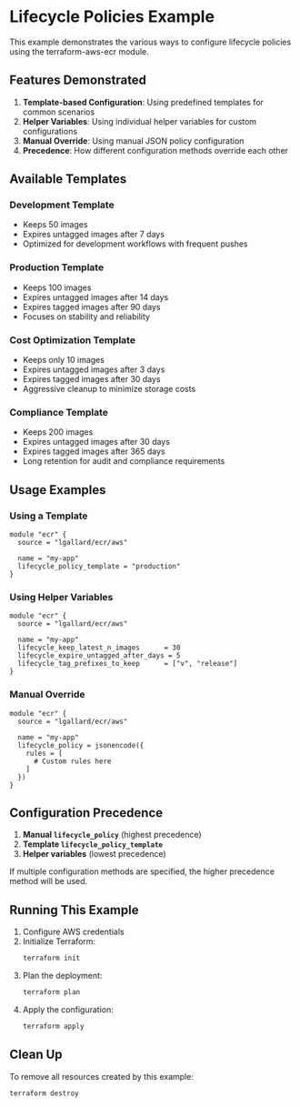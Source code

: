 # Lifecycle Policies Example

This example demonstrates the various ways to configure lifecycle policies using the terraform-aws-ecr module.

## Features Demonstrated

1. **Template-based Configuration**: Using predefined templates for common scenarios
2. **Helper Variables**: Using individual helper variables for custom configurations
3. **Manual Override**: Using manual JSON policy configuration
4. **Precedence**: How different configuration methods override each other

## Available Templates

### Development Template
- Keeps 50 images
- Expires untagged images after 7 days
- Optimized for development workflows with frequent pushes

### Production Template
- Keeps 100 images
- Expires untagged images after 14 days
- Expires tagged images after 90 days
- Focuses on stability and reliability

### Cost Optimization Template
- Keeps only 10 images
- Expires untagged images after 3 days
- Expires tagged images after 30 days
- Aggressive cleanup to minimize storage costs

### Compliance Template
- Keeps 200 images
- Expires untagged images after 30 days
- Expires tagged images after 365 days
- Long retention for audit and compliance requirements

## Usage Examples

### Using a Template
```hcl
module "ecr" {
  source = "lgallard/ecr/aws"
  
  name = "my-app"
  lifecycle_policy_template = "production"
}
```

### Using Helper Variables
```hcl
module "ecr" {
  source = "lgallard/ecr/aws"
  
  name = "my-app"
  lifecycle_keep_latest_n_images      = 30
  lifecycle_expire_untagged_after_days = 5
  lifecycle_tag_prefixes_to_keep      = ["v", "release"]
}
```

### Manual Override
```hcl
module "ecr" {
  source = "lgallard/ecr/aws"
  
  name = "my-app"
  lifecycle_policy = jsonencode({
    rules = [
      # Custom rules here
    ]
  })
}
```

## Configuration Precedence

1. **Manual `lifecycle_policy`** (highest precedence)
2. **Template `lifecycle_policy_template`**
3. **Helper variables** (lowest precedence)

If multiple configuration methods are specified, the higher precedence method will be used.

## Running This Example

1. Configure AWS credentials
2. Initialize Terraform:
   ```bash
   terraform init
   ```
3. Plan the deployment:
   ```bash
   terraform plan
   ```
4. Apply the configuration:
   ```bash
   terraform apply
   ```

## Clean Up

To remove all resources created by this example:
```bash
terraform destroy
```